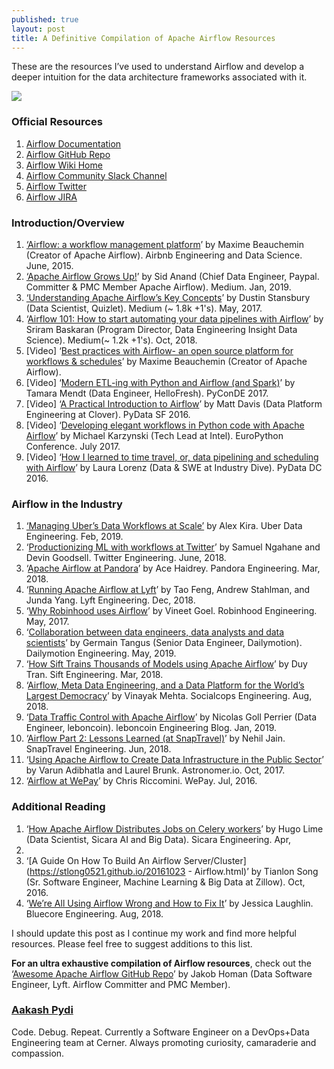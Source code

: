 ```yaml
---
published: true
layout: post
title: A Definitive Compilation of Apache Airflow Resources
---
```

These are the resources I’ve used to understand Airflow and develop a deeper
intuition for the data architecture frameworks associated with it.

![](https://cdn-images-1.medium.com/max/800/1*c9NU5f4LQ_AAeV352szvMw.png)

### Official Resources

1.  [Airflow Documentation](https://airflow.apache.org/)
1.  [Airflow GitHub Repo](https://github.com/apache/airflow)
1.  [Airflow Wiki
Home](https://cwiki.apache.org/confluence/display/AIRFLOW/Airflow+Home)
1.  [Airflow Community Slack Channel](https://apache-airflow.slack.com/)
1.  [Airflow Twitter](https://twitter.com/ApacheAirflow)
1.  [Airflow
JIRA](https://issues.apache.org/jira/projects/AIRFLOW/issues/AIRFLOW-3036?filter=allopenissues)

### Introduction/Overview

1.  [‘Airflow: a workflow management
platform](https://medium.com/airbnb-engineering/airflow-a-workflow-management-platform-46318b977fd8)’
by Maxime Beauchemin (Creator of Apache Airflow). Airbnb Engineering and Data
Science. June, 2015.
1.  [‘Apache Airflow Grows
Up!](https://medium.com/@r39132/apache-airflow-grows-up-c820ee8a8324)’ by Sid
Anand (Chief Data Engineer, Paypal. Committer & PMC Member Apache Airflow).
Medium. Jan, 2019.
1.  [‘Understanding Apache Airflow’s Key
Concepts](https://medium.com/@dustinstansbury/understanding-apache-airflows-key-concepts-a96efed52b1a)’
by Dustin Stansbury (Data Scientist, Quizlet). Medium (~ 1.8k +1's). May, 2017.
1.  ‘[Airflow 101: How to start automating your data pipelines with
Airflow](https://blog.insightdatascience.com/airflow-101-start-automating-your-batch-workflows-with-ease-8e7d35387f94)’
by Sriram Baskaran (Program Director, Data Engineering Insight Data Science).
Medium(~ 1.2k +1's). Oct, 2018.
1.  [Video] ‘[Best practices with Airflow- an open source platform for workflows &
schedules](https://www.youtube.com/watch?v=dgaoqOZlvEA)’ by Maxime Beauchemin
(Creator of Apache Airflow).
1.  [Video] ‘[Modern ETL-ing with Python and Airflow (and
Spark)](https://www.youtube.com/watch?v=tcJhSaowzUI)’ by Tamara Mendt (Data
Engineer, HelloFresh). PyConDE 2017.
1.  [Video] ‘[A Practical Introduction to
Airflow](https://www.youtube.com/watch?v=cHATHSB_450)’ by Matt Davis (Data
Platform Engineering at Clover). PyData SF 2016.
1.  [Video] ‘[Developing elegant workflows in Python code with Apache
Airflow](https://www.youtube.com/watch?v=XJf-f56JbFM)’ by Michael Karzynski
(Tech Lead at Intel). EuroPython Conference. July 2017.
1.  [Video] ‘[How I learned to time travel, or, data pipelining and scheduling with
Airflow](https://www.youtube.com/watch?v=60FUHEkcPyY)’ by Laura Lorenz (Data &
SWE at Industry Dive). PyData DC 2016.

### Airflow in the Industry

1.  [‘Managing Uber’s Data Workflows at
Scale’](https://eng.uber.com/managing-data-workflows-at-scale/) by Alex Kira.
Uber Data Engineering. Feb, 2019.
1.  ‘[Productionizing ML with workflows at
Twitter](https://blog.twitter.com/engineering/en_us/topics/insights/2018/ml-workflows.html)’
by Samuel Ngahane and Devin Goodsell. Twitter Engineering. June, 2018.
1.  ‘[Apache Airflow at
Pandora](https://engineering.pandora.com/apache-airflow-at-pandora-1d7a844d68ee)’
by Ace Haidrey. Pandora Engineering. Mar, 2018.
1.  ‘[Running Apache Airflow at
Lyft](https://eng.lyft.com/running-apache-airflow-at-lyft-6e53bb8fccff)’ by Tao
Feng, Andrew Stahlman, and Junda Yang. Lyft Engineering. Dec, 2018.
1.  ‘[Why Robinhood uses
Airflow](https://robinhood.engineering/why-robinhood-uses-airflow-aed13a9a90c8)’
by Vineet Goel. Robinhood Engineering. May, 2017.
1.  ‘[Collaboration between data engineers, data analysts and data
scientists](https://medium.com/dailymotion/collaboration-between-data-engineers-data-analysts-and-data-scientists-97c00ab1211f)’
by Germain Tangus (Senior Data Engineer, Dailymotion). Dailymotion Engineering.
May, 2019.
1.  ‘[How Sift Trains Thousands of Models using Apache
Airflow](https://engineering.sift.com/sift-trains-thousands-models-using-apache-airflow/)’
by Duy Tran. Sift Engineering. Mar, 2018.
1.  ‘[Airflow, Meta Data Engineering, and a Data Platform for the World’s Largest
Democracy](https://blog.socialcops.com/technology/engineering/airflow-meta-data-engineering-disha/)’
by Vinayak Mehta. Socialcops Engineering. Aug, 2018.
1.  ‘[Data Traffic Control with Apache
Airflow](https://medium.com/leboncoin-engineering-blog/data-traffic-control-with-apache-airflow-ab8fd3fc8638)’
by Nicolas Goll Perrier (Data Engineer, leboncoin). leboncoin Engineering Blog.
Jan, 2019.
1.  ‘[Airflow Part 2: Lessons Learned (at
SnapTravel)](https://medium.com/snaptravel/airflow-part-2-lessons-learned-793fa3c0841e)’
by Nehil Jain. SnapTravel Engineering. Jun, 2018.
1.  ‘[Using Apache Airflow to Create Data Infrastructure in the Public
Sector](https://www.astronomer.io/blog/using-apache-airflow-to-create-data-infrastructure/)’
by Varun Adibhatla and Laurel Brunk. Astronomer.io. Oct, 2017.
1.  ‘[Airflow at WePay](https://wecode.wepay.com/posts/airflow-wepay)’ by Chris
Riccomini. WePay. Jul, 2016.

### Additional Reading

1.  ‘[How Apache Airflow Distributes Jobs on Celery
workers](https://blog.sicara.com/using-airflow-with-celery-workers-54cb5212d405)’
by Hugo Lime (Data Scientist, Sicara AI and Big Data). Sicara Engineering. Apr,
2019.
1.  ‘[A Guide On How To Build An Airflow
Server/Cluster](https://stlong0521.github.io/20161023 - Airflow.html)’ by
Tianlon Song (Sr. Software Engineer, Machine Learning & Big Data at Zillow).
Oct, 2016.
1.  ‘[We’re All Using Airflow Wrong and How to Fix
It](https://medium.com/bluecore-engineering/were-all-using-airflow-wrong-and-how-to-fix-it-a56f14cb0753)’
by Jessica Laughlin. Bluecore Engineering. Aug, 2018.

I should update this post as I continue my work and find more helpful resources.
Please feel free to suggest additions to this list.

**For an ultra exhaustive compilation of Airflow resources**, check out the
‘[Awesome Apache Airflow GitHub
Repo](https://github.com/jghoman/awesome-apache-airflow)’ by Jakob Homan (Data
Software Engineer, Lyft. Airflow Committer and PMC Member).


### [Aakash Pydi](https://medium.com/@aakashpydi)

Code. Debug. Repeat. Currently a Software Engineer on a DevOps+Data Engineering
team at Cerner. Always promoting curiosity, camaraderie and compassion.
